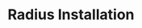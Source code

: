 ---
type: docs
title: "Radius Installation"
linkTitle: "Installation"
description: "Learn how to install Radius"
weight: 20
---